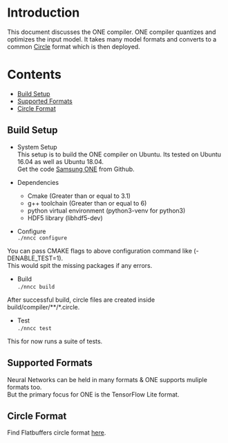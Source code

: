 # Introduction

This document discusses the ONE compiler. ONE compiler quantizes and optimizes the input model. It takes many model formats and converts to a common [Circle](#circle-format) format which is then deployed.

# Contents

* [Build Setup](#Build-Setup)
* [Supported Formats](#Supported-Formats)
* [Circle Format](#Circle-Format)

## Build Setup

* System Setup   
This setup is to build the ONE compiler on Ubuntu. Its tested on Ubuntu 16.04 as well as Ubuntu 18.04.  
Get the code [Samsung ONE](https://github.com/Samsung/ONE) from Github. 

* Dependencies
    * Cmake (Greater than or equal to 3.1)
    * g++ toolchain (Greater than or equal to 6)
    * python virtual environment (python3-venv for python3)
    * HDF5 library (libhdf5-dev)

* Configure  
```./nncc configure```

You can pass CMAKE flags to above configuration command like (-DENABLE_TEST=1).  
This would spit the missing packages if any errors.  

* Build  
```./nncc build```

After successful build, circle files are created inside build/compiler/**/*.circle.

* Test  
```./nncc test```  

This for now runs a suite of tests.  

## Supported Formats

Neural Networks can be held in many formats & ONE supports muliple formats too.  
But the primary focus for ONE is the TensorFlow Lite format.  

## Circle Format

Find Flatbuffers circle format [here](https://github.com/Samsung/ONE/blob/master/nnpackage/schema/circle_schema.fbs).

